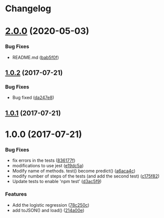 # Changelog

# [2.0.0](https://github.com/mljs/logistic-regression/compare/v1.0.2...v2.0.0) (2020-05-03)


### Bug Fixes

* README.md ([bab5f0f](https://github.com/mljs/logistic-regression/commit/bab5f0f281a9a127b67a375554e7da6ea345609c))



<a name="1.0.2"></a>
## [1.0.2](https://github.com/mljs/logistic-regression/compare/v1.0.1...v1.0.2) (2017-07-21)


### Bug Fixes

* Bug fixed ([da247e8](https://github.com/mljs/logistic-regression/commit/da247e8))



<a name="1.0.1"></a>
## [1.0.1](https://github.com/mljs/logistic-regression/compare/v1.0.0...v1.0.1) (2017-07-21)



<a name="1.0.0"></a>
# 1.0.0 (2017-07-21)


### Bug Fixes

* fix errors in the tests ([836177f](https://github.com/mljs/logistic-regression/commit/836177f))
* modifications to use jest ([e19dc5a](https://github.com/mljs/logistic-regression/commit/e19dc5a))
* Modify name of methods. test() become predict() ([a6aca4c](https://github.com/mljs/logistic-regression/commit/a6aca4c))
* modify number of steps of the tests (and add the second test) ([c175f82](https://github.com/mljs/logistic-regression/commit/c175f82))
* Update tests to enable 'npm test' ([d3ac5f9](https://github.com/mljs/logistic-regression/commit/d3ac5f9))


### Features

* Add the logistic regression ([78c250c](https://github.com/mljs/logistic-regression/commit/78c250c))
* add toJSON() and load() ([214a00e](https://github.com/mljs/logistic-regression/commit/214a00e))



